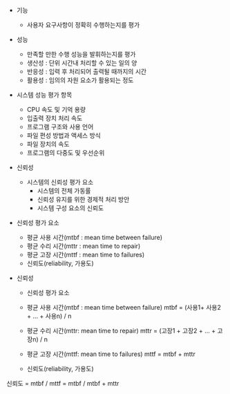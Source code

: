 * 기능
    * 사용자 요구사항이 정확히 수행하는지를 평가
* 성능
    * 만족할 만한 수행 성능을 발휘하는지를 평가
    * 생산성 : 단위 시간내 처리할 수 있는 일의 양
    * 반응성 : 입력 후 처리되어 출력될 때까지의 시간
    * 활용성 : 임의의 자원 요소가 활용되는 정도

* 시스템 성능 평가 항목
    * CPU 속도 및 기억 용량
    * 입출력 장치 처리 속도
    * 프로그램 구조와 사용 언어
    * 파일 편성 방법과 액세스 방식
    * 파일 장치의 속도
    * 프로그램의 다중도 및 우선순위

* 신뢰성
    * 시스템의 신뢰성 평가 요소
        * 시스템의 전체 가동률
        * 신뢰성 유지를 위한 경제적 처리 방안
        * 시스템 구성 요소의 신뢰도
* 신뢰성 평가 요소
    * 평균 사용 시간(mtbf : mean time between failure)
    * 평균 수리 시간(mttr : mean time to repair)
    * 평균 고장 시간(mttf : mean time to failures)
    * 신뢰도(reliability, 가용도)

* 신뢰성
    * 신뢰성 평가 요소
    * 평균 사용 시간(mtbf : mean time between failure)
mtbf = (사용1+ 사용2 + ... + 사용n) / n

    * 평균 수리 시간(mttr: mean time to repair)
mttr = (고장1 + 고장2 + ... + 고장n) / n

    * 평균 고장 시간(mttf: mean time to failures)
mttf = mtbf + mttr

    * 신뢰도(reliability, 가용도)

신뢰도 = mtbf / mttf = mtbf / mtbf + mttr


